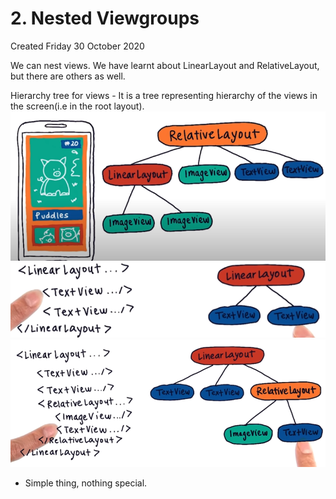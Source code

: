 # 2. Nested Viewgroups
Created Friday 30 October 2020

We can nest views.
We have learnt about LinearLayout and RelativeLayout, but there are others as well.

Hierarchy tree for views - It is a tree representing hierarchy of the views in the screen(i.e in the root layout).
![](./2._Nested_Viewgroups/pasted_image.png)
![](./2._Nested_Viewgroups/pasted_image001.png)
![](./2._Nested_Viewgroups/pasted_image002.png)

* Simple thing, nothing special.


